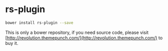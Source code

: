 # rs-plugin

```zsh
bower install rs-plugin --save
```

This is only a bower repository, if you need source code, please visit [http://revolution.themepunch.com/](http://revolution.themepunch.com/) to buy it.